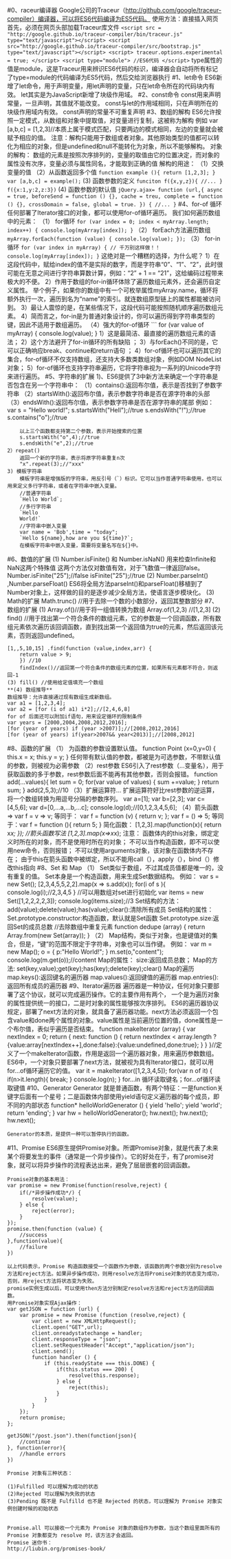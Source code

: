 #0、raceur编译器
	Google公司的Traceur（http://github.com/google/traceur-compiler）编译器，可以将ES6代码编译为ES5代码。
	使用方法：直接插入网页
	首先，必须在网页头部加载Traceur库文件
	```
	<script src = "http://google.github.io/traceur-compiler/bin/traceur.js" type="text/javascript"></script>
	<script src="http://google.github.io/traceur-compiler/src/bootstrap.js" type="text/javascript"></script>
	<script>
		traceur.options.experimental = true;
	</script>
	<script type="module">
		//ES6代码
	</script>
	```
	type属性的值是module，这是Traceur用来辨识ES6代码的标识，编译器会自动将所有标记了type=module的代码编译为ES5代码，然后交给浏览器执行
#1、let命令
    ES6新增了let命令，用于声明变量，用let声明的变量，只在let命令所在的代码块内有效。
    let其实是为JavaScript新增了块级作用域。
#2、const命令
    const用来声明常量，一旦声明，其值就不能改变。
    const与let的作用域相同，只在声明所在的块级作用域内有效。
    const声明的常量不可重复声明
#3、数组的解构
	ES6允许按照一定模式，从数组和对象中提取值，对变量进行复制，这被称为解构
	例如 var [a,b,c] = [1,2,3]//本质上属于模式匹配，只要两边的模式相同，左边的变量就会被赋予相应的值。
	注意：解构只能用于数组或者对象。其他原始类型的值都可以转化为相应的对象，但是undefined和null不能转化为对象，所以不能够解构。
	对象的解构：
	数组的元素是按照次序排列的，变量的取值由它的位置决定，而对象的属性没有次序，变量必须与属性同名，才能取到正确的值
	解构的用途：
	（1）交换变量的值
	（2）从函数返回多个值
	```
	function example (){
		return [1,2,3];
	}
	var [a,b,c] = example();
	```
	(3) 函数参数的定义
	```
	funciton f({x,y,z}){
		//...
	}
	f({x:1,y:2,z:3})
	```
	(4) 函数参数的默认值
	```
	jQuery.ajax= function (url,{
		async = true,
		beforeSend = function () {},
		cache = treu,
		complete = function () {},
		crossDomain = false,
		global = true.
		}) {
			//...
		}
	```
#4、for-of 循环
	任何部署了Iterator接口的对象，都可以使用for-of循环遍历。
	我们如何遍历数组中的元素：
	（1） for循环
	```
	for (var index = 0; index < myArray.length; index++) {
  		console.log(myArray[index]);
	}
	```
	（2） forEach方法遍历数组
	```
	myArray.forEach(function (value) {
		console.log(value);
	});
	```
	（3） for-in循环
	```
	for (var index in myArray) { // 千万别这样做！！
	    console.log(myArray[index]);
	}
	```
	这绝对是一个糟糕的选择，为什么呢？
		1）在这段代码中，赋给index的值不是实际的数字，而是字符串“0”、“1”、“2”，此时很可能在无意之间进行字符串算数计算，例如：“2” + 1 == “21”，这给编码过程带来极大的不便。 
		2）作用于数组的for-in循环体除了遍历数组元素外，还会遍历自定义属性。
		举个例子，如果你的数组中有一个可枚举属性myArray.name，循环将额外执行一次，遍历到名为“name”的索引。就连数组原型链上的属性都能被访问到。 
		3）最让人震惊的是，在某些情况下，这段代码可能按照随机顺序遍历数组元素。 
		4）简而言之，for-in是为普通对象设计的，你可以遍历得到字符串类型的键，因此不适用于数组遍历。 
	（4）强大的for-of循环
	```
	for (var value of myArray) {
	    console.log(value);
	}
		1）这是最简洁、最直接的遍历数组元素的语法； 
		2）这个方法避开了for-in循环的所有缺陷 ；
		3）与forEach()不同的是，它可以正确响应break、continue和return语句 ；
		4）for-of循环也可以遍历其它的集合，for-of循环不仅支持数组，还支持大多数类数组对象，例如DOM NodeList对象；
		5）for-of循环也支持字符串遍历，它将字符串视为一系列的Unicode字符来进行遍历。
#5、字符串的扩展
	1)、ES6提供了3中新方法来确定一个字符串是否包含在另一个字符串中：
		（1）contains():返回布尔值，表示是否找到了参数字符串
		（2）startsWith():返回布尔值，表示参数字符串是否在源字符串的头部
		（3）endsWith():返回布尔值，表示参数字符串是否在源字符串的尾部
		例如：
		var s = "Hello world!";
		s.startsWith("Hell");//true
		s.endsWith("!");//true
		s.contains("o");//true

		以上三个函数都支持第二个参数，表示开始搜索的位置
		s.startsWith("o",4);//true
		s.endsWith("e",2);//true
	2）repeat()
		返回一个新的字符串，表示将原字符串重复n次
		"x".repeat(3);//"xxx"
	3) 模板字符串
		模板字符串是增强版的字符串，用反引号（`）标识。它可以当作普通字符串使用，也可以用来定义多行字符串，或者在字符串中嵌入变量。
		//普通字符串
		`Hello World`;
		//多行字符串
		`Hello
		World!`
		//字符串中嵌入变量
		var name = 'Bob',time = "today";
		`Hello ${name},how are you ${time}?`;
		在模板字符串中嵌入变量，需要将变量名写在${}中。

#6、数值的扩展
	(1) Number.isFinite() 和 Number.isNaN()
		用来检查Infinite和NaN这两个特殊值
		这两个方法仅对数值有效，对于飞数值一律返回false。
		Number.isFinite("25");//false
		isFinite("25");//true
	(2) Number.parseInt() ,Number.parseFloat()
		ES6将全局方法parseInt()和parseFloat()移植到了Number对象上，这样做的目的是逐步减少全局方法，使语言逐步模块化。
	(3) Math的扩展
		Math.trunc() //用于去除一个数的小数部分，返回其整数部分
#7、数组的扩展
	(1) Array.of()//用于将一组值转换为数组
		Array.of(1,2,3) //[1,2,3]
	(2) find() //用于找出第一个符合条件的数组元素，它的参数是一个回调函数，所有数组元素依次遍历该回调函数，直到找出第一个返回值为true的元素，然后返回该元素，否则返回undefined。

	[1,,5,10,15] .find(function (value,index,arr) {
		return value > 9;
		}) //10
		findIndex()//返回第一个符合条件的数组元素的位置，如果所有元素都不符合，则返回-1
	(3) fill() //使用给定值填充一个数组
	**(4) 数组推导**
	数组推导：允许直接通过现有数组生成新数组。
	var a1 = [1,2,3,4];
	var a2 = [for (i of a1) i*2];//[2,4,6,8]
	for of 后面还可以附加if语句，用来设定循环的限制条件
	var years = [2000,2004,2008,2012,2016];
	[for (year of years) if (year >2007)];//[2008,2012,2016]
	[for (year of years) if(year>2007&& year<2013)];//[2008,2012]
#8、函数的扩展
	（1） 为函数的参数设置默认值。
		function Point (x=0,y=0) {
			this.x = x;
			this.y = y;
		}
		任何带有默认值的参数，都被是为可选参数，不带默认值的参数，则被视为必需参数
	（2）rest参数
	ES6引入了rest参数（...变量名），用于获取函数的多于参数，rest参数后面不能再有其他参数，否则会报错。
	function add(...values){
		let sum = 0;
		for(var value of values) {
			sum +=value;
		}
		return sum;
	}
	add(2,5,3);//10
	（3）扩展运算符...
	扩展运算符好比rest参数的逆运算，将一个数组转换为用逗号分隔的参数序列。
	var a=[1];
	var b=[2,3];
	var c=[4,5,6];
	var d=[0,...a,...b,...c];
	console.log(d);//[0,1,2,3,4,5,6];
	（4）箭头函数=>
	var f = v => v;
	等同于：
	var f = function (v) {
		return v;
	};
	var f = () => 5;
	等同于：var f = function (){
		return 5;
	}
	简化函数：
	[1,2,3].map(function(x){
		return x*x;
		});
	//箭头函数写法
	[1,2,3].map(x=>x*x);
	注意：
	函数体内的this对象，绑定定义时所在的对象，而不是使用时所在的对象；
	不可以当作构造函数，即不可以使用new命令，否则报错；
	不可以使用arguments对象，该对象在函数体内不存在；
	由于this在箭头函数中被绑定，所以不能用call（），apply（），bind（）修改this指向
#8、Set 和 Map
	（1） Set类似于数组，不过其成员值都是唯一的，没有重复的值。
		  Set本身是一个构造函数，用来生成Set数据结构。
		  例如： 
		  	var s = new Set();
		  	[2,3,4,5,5,2,2].map(x => s.add(x));
		  	for(i of s ){
		  		console.log(i);//2,3,4,5
		  	}
		  	//可以用数组对set进行初始化
		  	var items = new Set([1,2,2,2,2,3]);
		  	console.log(items.size);//3
		  Set结构的方法：
		  	add(value);delete(value);has(value);clear():清除所有成员
		  Set结构的属性：
		  	Set.prototype.constructor:构造函数，默认就是Set函数
		  	Set.prototype.size:返回Set的成员总数
		  	//去除数组中重复元素
		  	function dedupe (array) {
				return Array.from(new Set(array));
		  	}
	（2） Map结构，类似于对象，也是键值对的集合，但是，“键”的范围不限定于字符串，对象也可以当作键。
		  例如：
		  	var m = new Map();
		  	o = {
		  		p:"Hello World!";
		  	}
		  	m.set(o,"content");
		  	console.log(m.get(o));//content
		  Map的属性：
		  size:返回成员总数；
		  Map的方法:
		  set(key,value);get(key);has(key);delete(key);clear()
		  Map的遍历
		  map.keys():返回键名的遍历器
		  map.values():返回键值的遍历器
		  map.entries():返回所有成员的遍历器
#9、Iterator遍历器
		遍历器是一种协议，任何对象只要部署了这个协议，就可以完成遍历操作。它的主要作用有两个，
	一个是为遍历对象的属性提供统一的接口，二是时对象的属性能够按次序排列。
		ES6的遍历器协议规定，部署了next方法的对象，就具备了遍历器功能。next方法必须返回一个包含value和done两个属性的对象。value属性是当前遍历位置的值，done属性是一个布尔值，表似乎遍历是否结束。
			function makeIterator (array) {
				var nextIndex = 0;
				return {
					next: function () {
						return nextIndex < array.length ? {value:array[nextIndex++],done:false}:{value:undefined,done:true};
					}
				}
			}//定义了一个makeIterator函数，作用是返回一个遍历器对象，用来遍历参数数组。
		ES6中，一个对象只要部署了next方法，就被视为具有Iterator接口，就可以用for...of循环遍历它的值。
			var it = makeIterator([1,2,3,4,5]);
			for(var n of it) {
				if(n>it.length){
					break;
				}
				console.log(n);
			}
		for...in 循环读取键名；for...of循环读取键值
#10、Generator 
	 Generator 就是普通函数，有两个特征：一是function关键字后面有一个星号；二是函数体内部使用yield语句定义遍历器的每个成员，即不同的内部状态 
	    function* helloWorldGenerator () {
			yield 'hello';
			yield 'world';
			return 'ending';
		}
		var hw = helloWorldGenerator();
		hw.next();
		hw.next();
		hw.next();

	Generator的本质，是提供一种可以暂停执行的函数。
#11、Promise 
	ES6原生提供Promise对象。所谓Promise对象，就是代表了未来某个将要发生的事件（通常是一个异步操作）。它的好处在于，有了promise对象，就可以将异步操作的流程表达出来，避免了层层嵌套的回调函数。

	Promise对象的基本用法：
	var promise = new Promise(function(resolve,reject) {
		if(/*异步操作成功*/) {
			resolve(value);
		} else {
			reject(error);
		}
	});
	promise.then(function (value) {
		//success
	},function(value){
		//failure
	})

	以上代码表示，Promise 构造函数接受一个函数作为参数，该函数的两个参数分别为resolve方法和reject方法。如果异步操作成功，则用resolve方法将Promise对象的状态变为成功，否则，用reject方法将状态变为失败。
	promise实例生成以后，可以使用then方法分别制定resolve方法和reject方法的回调函数。
	用Promise对象实现Ajax操作：
	var getJSON = function (url) {
		var promise = new Promise (function (resolve,reject) {
			var client = new XMLHttpRequest();
			client.open("GET",url);
			client.onreadystatechange = handler;
			client.responseType = "json";
			client.setRequestHeader("Accept","application/json");
			client.send();
			function handler () {
				if (this.readyState === this.DONE) {
					if(this.status === 200) {
						resolve(this.response);
					} else {
						reject(this);
					}
				}
			}
		});
		return promise;
	};

	getJSON("/post.json").then(function(json){
		//continue
	}, function(error){
		//handle errors
	})

	Promise 对象有三种状态：

	(1)Fulfilled 可以理解为成功的状态
	(2)Rejected 可以理解为失败的状态
	(3)Pending 既不是 Fulfilld 也不是 Rejected 的状态，可以理解为 Promise 对象实例创建时候的初始状态


	Promise.all 可以接收一个元素为 Promise 对象的数组作为参数，当这个数组里面所有的 Promise 对象都变为 resolve 时，该方法才会返回。
	Promise 迷你书：
	http://liubin.org/promises-book/  